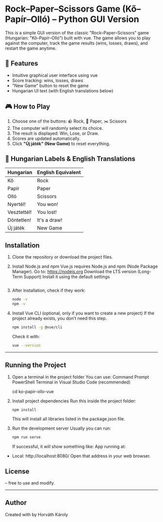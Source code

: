 # Rock–Paper–Scissors Game (Kő–Papír–Olló) – Python GUI Version

This is a simple GUI version of the classic "Rock–Paper–Scissors" game (Hungarian: "Kő–Papír–Olló") built with vue. The game allows you to play against the computer, track the game results (wins, losses, draws), and restart the game anytime.

## 🧩 Features

- Intuitive graphical user interface using vue
- Score tracking: wins, losses, draws
- "New Game" button to reset the game
- Hungarian UI text (with English translations below)

## 🎮 How to Play

1. Choose one of the buttons: 🪨 Rock, 📄 Paper, ✂️ Scissors
2. The computer will randomly select its choice.
3. The result is displayed: Win, Lose, or Draw.
4. Scores are updated automatically.
5. Click **"Új játék" (New Game)** to reset everything.

## 💬 Hungarian Labels & English Translations

| Hungarian         | English Equivalent     |
|-------------------|------------------------|
| Kő                | Rock                   |
| Papír             | Paper                  |
| Olló              | Scissors               |
| Nyertél!          | You won!               |
| Vesztettél!       | You lost!              |
| Döntetlen!        | It's a draw!           |
| Új játék          | New Game               |


## Installation

1. Clone the repository or download the project files.

2. Install Node.js and npm
   Vue.js requires Node.js and npm (Node Package Manager).
   Go to: https://nodejs.org
   Download the LTS version (Long-Term Support)
   Install it using the default settings
   ```

3. After installation, check if they work:
   ```bash
   node -v
   npm -v   
   ```

4. Install Vue CLI (optional, only if you want to create a new project)
   If the project already exists, you don’t need this step.

   ```bash
   npm install -g @vue/cli
   ```

   Check it with:
   ```bash
   vue --version
   ```

---

## Running the Project


1. Open a terminal in the project folder
   You can use:
   Command Prompt
   PowerShell
   Terminal in Visual Studio Code (recommended)

   cd ko-papir-ollo-vue


2. Install project dependencies
   Run this inside the project folder:

   ```bash
   npm install
   ```
   This will install all libraries listed in the package.json file.

3. Run the development server
   Usually you can run:

   ```bash
   npm run serve
   ```
   If successful, it will show something like:
   App running at:
  - Local:   http://localhost:8080/
   Open that address in your web browser.


## License

– free to use and modify.

---

## Author

Created with by Horváth Károly

